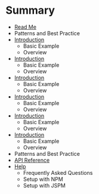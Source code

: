 # Summary

* [Read Me](README.md)
* Patterns and Best Practice
* [Introduction](README.md)
   * Basic Example
   * Overview
* [Introduction](README.md)
   * Basic Example
   * Overview
* [Introduction](README.md)
   * Basic Example
   * Overview
* [Introduction](README.md)
   * Basic Example
   * Overview
* [Introduction](README.md)
   * Basic Example
   * Overview
* [Introduction](README.md)
   * Basic Example
   * Overview
* Patterns and Best Practice
* [API Reference](jspm_setup.md)
* [Help](help.md)
   * Frequently Asked Questions
   * Setup with NPM
   * Setup with JSPM

